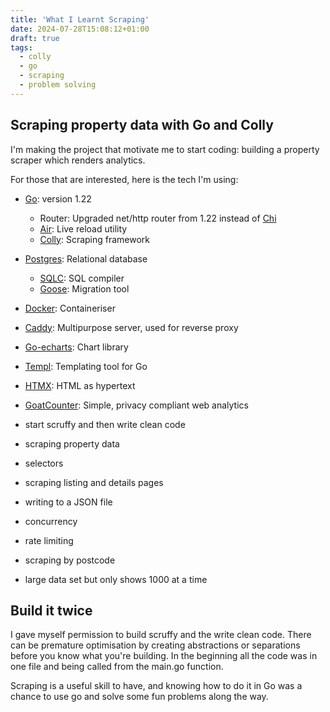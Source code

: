```yaml
---
title: 'What I Learnt Scraping'
date: 2024-07-28T15:08:12+01:00
draft: true
tags:
  - colly
  - go
  - scraping
  - problem solving
---
```


## Scraping property data with Go and Colly

I'm making the project that motivate me to start coding: building a property scraper which renders analytics.

For those that are interested, here is the tech I'm using:

- [Go](https://go.dev/): version 1.22
  - Router: Upgraded net/http router from 1.22 instead of [Chi](https://github.com/go-chi/chi)
  - [Air](https://github.com/cosmtrek/air): Live reload utility
  - [Colly](https://github.com/gocolly/colly): Scraping framework
- [Postgres](https://www.postgresql.org/): Relational database
  - [SQLC](https://docs.sqlc.dev/en/stable/index.html#): SQL compiler
  - [Goose](https://github.com/pressly/goose): Migration tool
- [Docker](https://www.docker.com/): Containeriser
- [Caddy](https://caddyserver.com/): Multipurpose server, used for reverse proxy
- [Go-echarts](https://github.com/go-echarts/go-echarts): Chart library
- [Templ](https://templ.guide): Templating tool for Go
- [HTMX](https://htmx.org/): HTML as hypertext
- [GoatCounter](https://github.com/arp242/goatcounter): Simple, privacy compliant web analytics

- start scruffy and then write clean code
- scraping property data
- selectors
- scraping listing and details pages
- writing to a JSON file
- concurrency
- rate limiting
- scraping by postcode
- large data set but only shows 1000 at a time

## Build it twice

I gave myself permission to build scruffy and the write clean code. There can be premature optimisation by creating abstractions or separations before you know what you're building. In the beginning all the code was in one file and being called from the main.go function.

Scraping is a useful skill to have, and knowing how to do it in Go was a chance to use go and solve some fun problems along the way.
